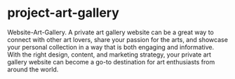 # project-art-gallery
Website-Art-Gallery.
A private art gallery website can be a great way to connect with other art lovers, share your passion for the arts, and showcase your personal collection in a way that is both engaging and informative. With the right design, content, and marketing strategy, your private art gallery website can become a go-to destination for art enthusiasts from around the world.
